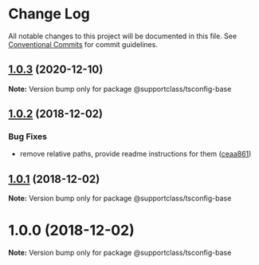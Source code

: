 # Change Log

All notable changes to this project will be documented in this file.
See [Conventional Commits](https://conventionalcommits.org) for commit guidelines.

## [1.0.3](https://github.com/SupportClass/tsconfigs/compare/v1.0.2...v1.0.3) (2020-12-10)

**Note:** Version bump only for package @supportclass/tsconfig-base





## [1.0.2](https://github.com/SupportClass/tsconfigs/compare/v1.0.1...v1.0.2) (2018-12-02)


### Bug Fixes

* remove relative paths, provide readme instructions for them ([ceaa861](https://github.com/SupportClass/tsconfigs/commit/ceaa861))





## [1.0.1](https://github.com/SupportClass/tsconfigs/compare/v1.0.0...v1.0.1) (2018-12-02)

**Note:** Version bump only for package @supportclass/tsconfig-base





# 1.0.0 (2018-12-02)

**Note:** Version bump only for package @supportclass/tsconfig-base
